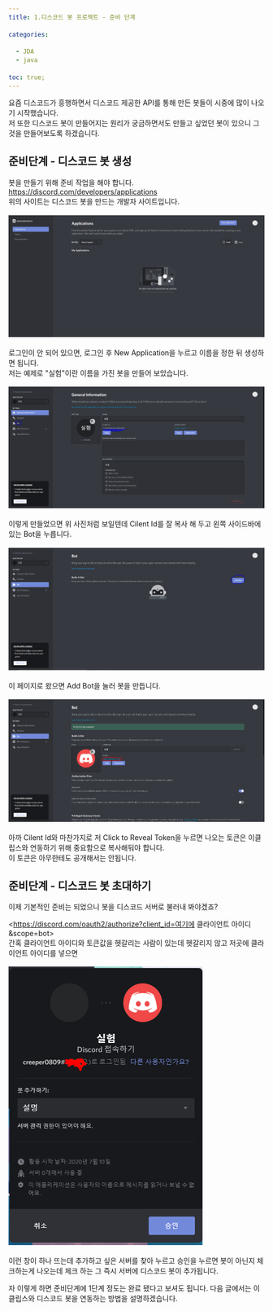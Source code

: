```yaml
---
title: 1.디스코드 봇 프로젝트 - 준비 단계

categories:

  - JDA
  - java
  
toc: true;
---
```


요즘 디스코드가 흥행하면서 디스코드 제공한 API를 통해 만든 봇들이 시중에 많이 나오기 시작했습니다.<br/>
저 또한 디스코드 봇이 만들어지는 원리가 궁금하면서도 만들고 싶었던 봇이 있으니 그것을 만들어보도록 하겠습니다.<br/>

## 준비단계 - 디스코드 봇 생성

봇을 만들기 위해 준비 작업을 해야 합니다.<br/>
<https://discord.com/developers/applications><br/>
위의 사이트는 디스코드 봇을 만드는 개발자 사이트입니다.<br/>
<br/>
![디스코드 개발자 사이트](/image/discordbot01-01.PNG "디스코드 개발자 사이트")<br/>
<br/>
로그인이 안 되어 있으면, 로그인 후 New Application을 누르고 이름을 정한 뒤 생성하면 됩니다.<br/>
저는 예제로 "실험"이란 이름을 가진 봇을 만들어 보았습니다.<br/>
<br/>
![디스코드 개발자 사이트](/image/discordbot01-02.PNG "디스코드 개발자 사이트")<br/> 
<br/>
이렇게 만들었으면 위 사진처럼 보일텐데 Cilent Id를 잘 복사 해 두고 왼쪽 사이드바에 있는 Bot을 누릅니다.<br/>
<br/>
![디스코드 개발자 사이트](/image/discordbot01-03.PNG "디스코드 개발자 사이트")<br/>
<br/>
이 페이지로 왔으면 Add Bot을 눌러 봇을 만듭니다.<br/>
<br/>
![디스코드 개발자 사이트](/image/discordbot01-04.PNG "디스코드 개발자 사이트")<br/>
<br/>
아까 Cilent Id와 마찬가지로 저 Click to Reveal Token을 누르면 나오는 토큰은 이클립스와 연동하기 위해 중요함으로 복사해둬야 합니다.<br/>
이 토큰은 아무한테도 공개해서는 안됩니다.<br/>

## 준비단계 - 디스코드 봇 초대하기

이제 기본적인 준비는 되었으니 봇을 디스코드 서버로 불러내 봐야겠죠?

<https://discord.com/oauth2/authorize?client_id=여기에 클라이언트 아이디&scope=bot><br/>
간혹 클라이언트 아이디와 토큰값을 헷갈리는 사람이 있는데 헷갈리지 않고 저곳에 클라이언트 아이디를 넣으면 <br/>
<br/>
![디스코드 개발자 사이트](/image/discordbot01-05.PNG "디스코드 개발자 사이트")<br/>
<br/>
이런 창이 하나 뜨는데 추가하고 싶은 서버를 찾아 누르고 승인을 누르면 봇이 아닌지 체크하는게 나오는데 체크 하는 그 즉시 서버에 디스코드 봇이 추가됩니다.<br/>

자 이렇게 하면 준비단계에 1단계 정도는 완료 됐다고 보셔도 됩니다. 다음 글에서는 이클립스와 디스코드 봇을 연동하는 방법을 설명하겠습니다.
